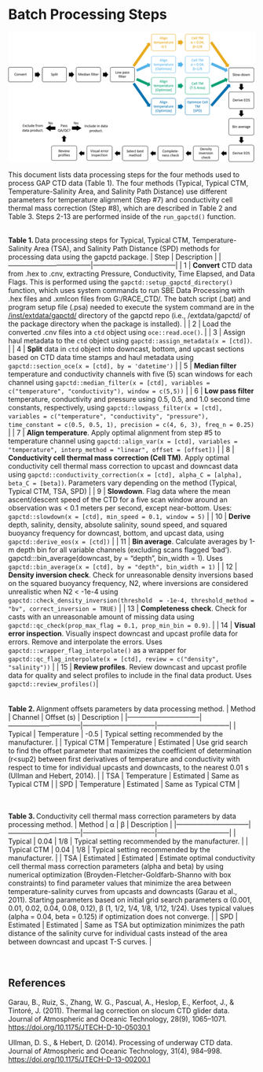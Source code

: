 # Batch Processing Steps

![](/doc/assets/gapctd_workflow.png)

This document lists data processing steps for the four methods used to
process GAP CTD data (Table 1). The four methods (Typical, Typical CTM,
Temperature-Salinity Area, and Salinity Path Distance) use different
parameters for temperature alignment (Step \#7) and conductivity cell
thermal mass correction (Step \#8), which are described in Table 2 and
Table 3. Steps 2-13 are performed inside of the `run_gapctd()` function.
<br><br>

<b>Table 1. </b> Data processing steps for Typical, Typical CTM,
Temperature-Salinity Area (TSA), and Salinity Path Distance (SPD)
methods for processing data using the gapctd package. \| Step \|
Description \| \|————————————\|————————————\| \| 1 \| <b>Convert</b> CTD
data from .hex to .cnv, extracting Pressure, Conductivity, Time Elapsed,
and Data Flags. This is performed using the
`gapctd::setup_gapctd_directory()` function, which uses system commands
to run SBE Data Processing with .hex files and .xmlcon files from
G:/RACE_CTD/. The batch script (.bat) and program setup file (.psa)
needed to execute the system command are in the
[/inst/extdata/gapctd/](/inst/extdata/gapctd/) directory of the gapctd
repo (i.e., /extdata/gapctd/ of the package directory when the package
is installed). \| \| 2 \| Load the converted .cnv files into a `ctd`
object using `oce::read.oce()`. \| \| 3 \| Assign haul metadata to the
`ctd` object using `gapctd::assign_metadata(x = [ctd])`. \| \| 4 \|
<b>Split</b> data in `ctd` object into downcast, bottom, and upcast
sections based on CTD data time stamps and haul metadata using
`gapctd::section_oce(x = [ctd], by = 'datetime')` \| \| 5 \| <b>Median
filter</b> temperature and conductivity channels with five (5) scan
windows for each channel using
`gapctd::median_filter(x = [ctd], variables = c("temperature", "conductivity"), window = c(5,5))`
\| \| 6 \| <b>Low pass filter</b> temperature, conductivity and pressure
using 0.5, 0.5, and 1.0 second time constants, respectively, using
`gapctd::lowpass_filter(x = [ctd], variables = c("temperature", "conductivity", "pressure"), time_constant = c(0.5, 0.5, 1), precision = c(4, 6, 3), freq_n = 0.25)`
\| \| 7 \| <b>Align temperature</b>. Apply optimal alignment from step
\#5 to temperature channel using
`gapctd::align_var(x = [ctd], variables = "temperature", interp_method = "linear", offset = [offset])`
\| \| 8 \| <b>Conductivity cell thermal mass correction (Cell TM)</b>.
Apply optimal conductivity cell thermal mass correction to upcast and
downcast data using
`gapctd::conductivity_correction(x = [ctd], alpha_C = [alpha], beta_C = [beta])`.
Parameters vary depending on the method (Typical, Typical CTM, TSA, SPD)
\| \| 9 \| <b>Slowdown</b>. Flag data where the mean ascent/descent
speed of the CTD for a five scan window around an observation was \< 0.1
meters per second, except near-bottom. Uses:
`gapctd::slowdown(x = [ctd], min_speed = 0.1, window = 5)` \| \| 10 \|
<b>Derive</b> depth, salinity, density, absolute salinity, sound speed,
and squared buoyancy frequency for downcast, bottom, and upcast data,
using `gapctd::derive_eos(x = [ctd])` \| \| 11 \| <b>Bin average</b>.
Calculate averages by 1-m depth bin for all variable channels (excluding
scans flagged ‘bad’). gapctd:::bin_average(downcast, by = “depth”,
bin_width = 1). Uses
`gapctd::bin_average(x = [ctd], by = "depth", bin_width = 1)` \| \| 12
\| <b>Density inversion check</b>. Check for unreasonable density
inversions based on the squared buoyancy frequency, N2, where inversions
are considered unrealistic when N2 \< -1e-4 using
`gapctd::check_density_inversion(threshold  = -1e-4, threshold_method = "bv", correct_inversion = TRUE)`
\| \| 13 \| <b>Completeness check</b>. Check for casts with an
unreasonable amount of missing data using
`gapctd::qc_check(prop_max_flag = 0.1, prop_min_bin = 0.9)`. \| \| 14 \|
<b>Visual error inspection</b>. Visually inspect downcast and upcast
profile data for errors. Remove and interpolate the errors. Uses
`gapctd:::wrapper_flag_interpolate()` as a wrapper for
`gapctd::qc_flag_interpolate(x = [ctd], review = c("density", "salinity"))`
\| \| 15 \| <b>Review profiles</b>. Review downcast and upcast profile
data for quality and select profiles to include in the final data
product. Uses `gapctd::review_profiles()`\| <br><br><br> <b>Table 2.
</b> Alignment offsets parameters by data processing method. \| Method
\| Channel \| Offset (s) \| Description \|
\|——————————–\|——————————–\|——————————–\|——————————–\| \| Typical \|
Temperature \| -0.5 \| Typical setting recommended by the manufacturer.
\| \| Typical CTM \| Temperature \| Estimated \| Use grid search to find
the offset parameter that maximizes the coefficient of determination
(r\<sup2</sup>) between first derivatives of temperature and
conductivity with respect to time for individual upcasts and downcasts,
to the nearest 0.01 s (Ullman and Hebert, 2014). \| \| TSA \|
Temperature \| Estimated \| Same as Typical CTM \| \| SPD \| Temperature
\| Estimated \| Same as Typical CTM \| <br><br><br>

<b>Table 3. </b> Conductivity cell thermal mass correction parameters by
data processing method. \| Method \| α \| β \| Description \|
\|——————————–\|——————————–\|——————————–\|——————————–\| \| Typical \|
0.04 \| 1/8 \| Typical setting recommended by the manufacturer. \| \|
Typical CTM \| 0.04 \| 1/8 \| Typical setting recommended by the
manufacturer. \| \| TSA \| Estimated \| Estimated \| Estimate optimal
conductivity cell thermal mass correction parameters (alpha and beta) by
using numerical optimization (Broyden-Fletcher-Goldfarb-Shanno with box
constraints) to find parameter values that minimize the area between
temperature-salinity curves from upcasts and downcasts (Garau et al.,
2011). Starting parameters based on initial grid search parameters α
(0.001, 0.01, 0.02, 0.04, 0.08, 0.12), β (1, 1/2, 1/4, 1/8, 1/12, 1/24).
Uses typical values (alpha = 0.04, beta = 0.125) if optimization does
not converge. \| \| SPD \| Estimated \| Estimated \| Same as TSA but
optimization minimizes the path distance of the salinity curve for
individual casts instead of the area between downcast and upcast T-S
curves. \| <br><br><br>

## References

Garau, B., Ruiz, S., Zhang, W. G., Pascual, A., Heslop, E., Kerfoot, J.,
& Tintoré, J. (2011). Thermal lag correction on slocum CTD glider data.
Journal of Atmospheric and Oceanic Technology, 28(9), 1065–1071.
<https://doi.org/10.1175/JTECH-D-10-05030.1>

Ullman, D. S., & Hebert, D. (2014). Processing of underway CTD data.
Journal of Atmospheric and Oceanic Technology, 31(4), 984–998.
<https://doi.org/10.1175/JTECH-D-13-00200.1>
